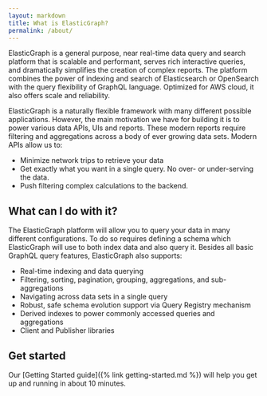 ```yaml
---
layout: markdown
title: What is ElasticGraph?
permalink: /about/
---
```


ElasticGraph is a general purpose, near real-time data query and search platform that is scalable and performant, serves rich interactive queries, and dramatically simplifies the creation of complex reports. The platform combines the power of indexing and search of Elasticsearch or OpenSearch with the query flexibility of GraphQL language. Optimized for AWS cloud, it also offers scale and reliability.

ElasticGraph is a naturally flexible framework with many different possible applications. However, the main motivation we have for building it is to power various data APIs, UIs and reports. These modern reports require filtering and aggregations across a body of ever growing data sets. Modern APIs allow us to:

- Minimize network trips to retrieve your data
- Get exactly what you want in a single query. No over- or under-serving the data.
- Push filtering complex calculations to the backend.

## What can I do with it?

The ElasticGraph platform will allow you to query your data in many different configurations. To do so requires defining a schema which ElasticGraph will use to both index data and also query it. Besides all basic GraphQL query features, ElasticGraph also supports:

- Real-time indexing and data querying
- Filtering, sorting, pagination, grouping, aggregations, and sub-aggregations
- Navigating across data sets in a single query
- Robust, safe schema evolution support via Query Registry mechanism
- Derived indexes to power commonly accessed queries and aggregations
- Client and Publisher libraries

## Get started

Our [Getting Started guide]({% link getting-started.md %}) will help you get up and running in about 10 minutes.
